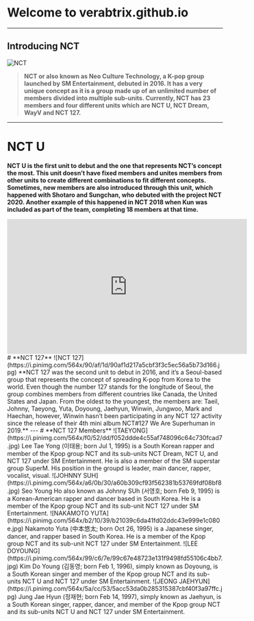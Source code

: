 # Welcome to  verabtrix.github.io
---
## **Introducing NCT**
![NCT](https://leetaeyong.com/wp-content/uploads/2021/05/unnamed.png)
> **NCT or also known as Neo Culture Technology, a K-pop group launched by SM Entertainment, debuted in 2016. It has a very unique concept as it is a group made up of an unlimited number of members divided into multiple sub-units. Currently, NCT has 23 members and four different units which are NCT U, NCT Dream, WayV and NCT 127.**
---
# **NCT U** 
**NCT U is the first unit to debut and the one that represents NCT’s concept the most. This unit doesn’t have fixed members and unites members from other units to create different combinations to fit different concepts. Sometimes, new members are also introduced through this unit, which happened with Shotaro and Sungchan, who debuted with the project NCT 2020. Another example of this happened in NCT 2018 when Kun was included as part of the team, completing 18 members at that time.** 
<iframe width="560" height="315" src="https://www.youtube.com/embed/0AUFyFEt35g" title="YouTube video player" frameborder="0" allow="accelerometer; autoplay; clipboard-write; encrypted-media; gyroscope; picture-in-picture" allowfullscreen></iframe>
# **NCT 127**
![NCT 127](https://i.pinimg.com/564x/90/af/1d/90af1d217a5cbf3f3c5ec56a5b73d166.jpg)
**NCT 127 was the second unit to debut in 2016, and it’s a Seoul-based group that represents the concept of spreading K-pop from Korea to the world. Even though the number 127 stands for the longitude of Seoul, the group combines members from different countries like Canada, the United States and Japan. From the oldest to the youngest, the members are: Taeil, Johnny, Taeyong, Yuta, Doyoung, Jaehyun, Winwin, Jungwoo, Mark and Haechan, however, Winwin hasn’t been participating in any NCT 127 activity since the release of their 4th mini album NCT#127 We Are Superhuman in 2019.**
---
# **NCT 127 Members**
![TAEYONG](https://i.pinimg.com/564x/f0/52/dd/f052ddde4c55af748096c64c730fcad7.jpg)
Lee Tae Yong (이태용; born Jul 1, 1995) is a South Korean rapper and member of the Kpop group NCT and its sub-units NCT Dream, NCT U, and NCT 127 under SM Entertainment. He is also a member of the SM superstar group SuperM. His position in the groupd is leader, main dancer, rapper, vocalist, visual.
![JOHNNY SUH](https://i.pinimg.com/564x/a6/0b/30/a60b309cf93f562381b53769fdf08bf8.jpg)
Seo Young Ho also known as Johnny SUh (서영호; born Feb 9, 1995) is a Korean-American rapper and dancer based in South Korea. He is a member of the Kpop group NCT and its sub-unit NCT 127 under SM Entertainment.
![NAKAMOTO YUTA](https://i.pinimg.com/564x/b2/10/39/b21039c6da41fd02ddc43e999e1c080e.jpg)
Nakamoto Yuta (中本悠太; born Oct 26, 1995) is a Japanese singer, dancer, and rapper based in South Korea. He is a member of the Kpop group NCT and its sub-unit NCT 127 under SM Entertainment.
![LEE DOYOUNG](https://i.pinimg.com/564x/99/c6/7e/99c67e48723e131f9498fd55106c4bb7.jpg)
Kim Do Young (김동영‬; born Feb 1, 1996), simply known as Doyoung, is a South Korean singer and member of the Kpop group NCT and its sub-units NCT U and NCT 127 under SM Entertainment.
![JEONG JAEHYUN](https://i.pinimg.com/564x/5a/cc/53/5acc53da0b285315387cbf40f3a97ffc.jpg)
Jung Jae Hyun (정재현; born Feb 14, 1997), simply known as Jaehyun, is a South Korean singer, rapper, dancer, and member of the Kpop group NCT and its sub-units NCT U and NCT 127 under SM Entertainment.

